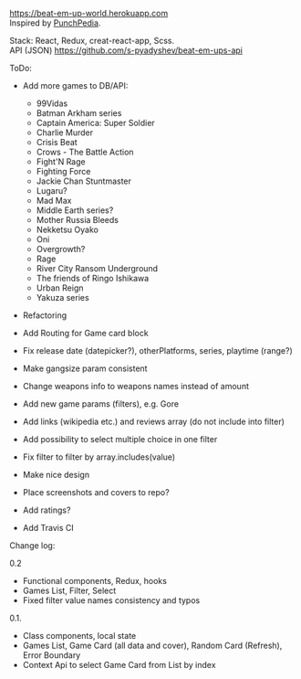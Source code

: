 <a href="https://beat-em-up-world.herokuapp.com">https://beat-em-up-world.herokuapp.com</a>
<br>
Inspired by <a href="http://www.punchpedia.com">PunchPedia</a>.

Stack: React, Redux, creat-react-app, Scss.
<br>
API (JSON)
<a href="https://github.com/s-pyadyshev/beat-em-ups-api">https://github.com/s-pyadyshev/beat-em-ups-api</a>
<br>

ToDo:
- Add more games to DB/API:
  - 99Vidas
  - Batman Arkham series
  - Captain America: Super Soldier
  - Charlie Murder
  - Crisis Beat
  - Crows - The Battle Action
  - Fight'N Rage
  - Fighting Force
  - Jackie Chan Stuntmaster
  - Lugaru?
  - Mad Max
  - Middle Earth series?
  - Mother Russia Bleeds
  - Nekketsu Oyako
  - Oni
  - Overgrowth?
  - Rage
  - River City Ransom Underground
  - The friends of Ringo Ishikawa
  - Urban Reign
  - Yakuza series

- Refactoring
- Add Routing for Game card block
- Fix release date (datepicker?), otherPlatforms, series, playtime (range?)
- Make gangsize param consistent
- Change weapons info to weapons names instead of amount
- Add new game params (filters), e.g. Gore
- Add links (wikipedia etc.) and reviews array (do not include into filter)
- Add possibility to select multiple choice in one filter
- Fix filter to filter by array.includes(value)
- Make nice design
- Place screenshots and covers to repo?
- Add ratings?
- Add Travis CI

Change log:

0.2
- Functional components, Redux, hooks
- Games List, Filter, Select
- Fixed filter value names consistency and typos

0.1.
- Class components, local state
- Games List, Game Card (all data and cover), Random Card (Refresh), Error Boundary
- Context Api to select Game Card from List by index